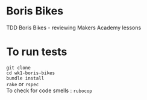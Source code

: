 # Boris Bikes
TDD Boris Bikes - reviewing Makers Academy lessons

# To run tests
`git clone `  
`cd wk1-boris-bikes`  
`bundle install`  
`rake` or `rspec`  
To check for code smells : `rubocop`  
